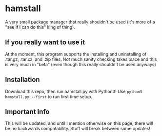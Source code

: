 # hamstall
A very small package manager that really shouldn't be used (it's more of a "see if I can do this" king of thing).

## If you really want to use it
At the moment, this program supports the installing and uninstalling of .tar.gz, .tar.xz, and .zip files.
Not much sanity checking takes place and this is very much in "beta" (even though this really shouldn't be used anyways)

## Installation
Download this repo, then run hamstall.py with Python3! Use ```python3 hamstall.py --first``` to run first time setup.

## Important info
This will be updated, and until I mention otherwise on this page, there will be no backwards compatability. Stuff will break between some updates!
